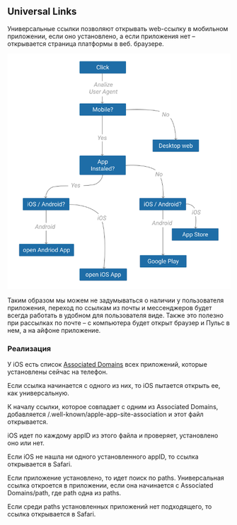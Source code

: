 ## Universal Links

Универсальные ссылки позволяют открывать web-ссылку в мобильном приложении, если оно установлено, а если приложения нет – открывается страница платформы в веб. браузере.

![](https://github.com/eldaroid/pictures/blob/master/iOSWiki/IosDevTools/universal_links.png?raw=true)

Таким образом мы можем не задумываться о наличии у пользователя приложения, переход по ссылкам из почты и мессенджеров будет всегда работать в удобном для пользователя виде. Также это полезно при рассылках по почте – с компьютера будет открыт браузер и Пульс в нем, а на айфоне приложение.

### Реализация

У iOS есть список [Associated Domains](https://developer.apple.com/documentation/xcode/supporting-associated-domains) всех приложений, которые установлены сейчас на телефон.

Если ссылка начинается с одного из них, то iOS пытается открыть ее, как универсальную. 

К началу ссылки, которое совпадает с одним из Associated Domains, добавляется /.well-known/apple-app-site-association и этот файл открывается.

iOS идет по каждому appID из этого файла и проверяет, установлено оно или нет. 

Если iOS не нашла ни одного установленного appID, то ссылка открывается в Safari.

Если приложение установлено, то идет поиск по paths. Универсальная ссылка откроется в приложении, если она начинается с Associated Domains/path, где path одна из paths.

Если среди paths установленных приложений нет подходящего, то ссылка открывается в Safari.











